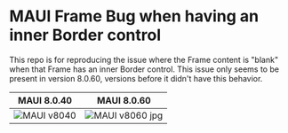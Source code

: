 # MAUI Frame Bug when having an inner Border control
This repo is for reproducing the issue where the Frame content is "blank" when that Frame has an inner Border control.
This issue only seems to be present in version 8.0.60, versions before it didn't have this behavior.



MAUI 8.0.40          |  MAUI 8.0.60
:-------------------------:|:-------------------------:
![MAUI v8040](https://github.com/dinisvieira/maui-frame-border-bug/assets/2824952/4c358fd3-bc8e-4e13-920d-3b39f609f81b)  |  ![MAUI v8060 jpg](https://github.com/dinisvieira/maui-frame-border-bug/assets/2824952/ff03954a-4bae-40b3-a738-1c532dac6be2)

